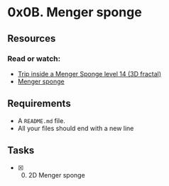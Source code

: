 # 0x0B. Menger sponge

## Resources
### Read or watch:
* [Trip inside a Menger Sponge level 14 (3D fractal)](https://youtu.be/d-dI_pu_Z0g)
* [Menger sponge](https://en.wikipedia.org/wiki/Menger_sponge)

## Requirements
* A ```README.md``` file.
* All your files should end with a new line

## Tasks
* [x] 0. 2D Menger sponge
